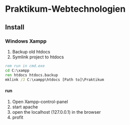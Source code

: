 # Praktikum-Webtechnologien
## Install

### Windows Xampp

1) Backup old htdocs
1) Symlink project to htdocs

```cmd
rem run in cmd.exe
cd C:\xampp
ren htdocs htdocs.backup
mklink /J C:\xampp\htdocs [Path to]\Praktikum
```

#### run

1) Open Xampp-control-panel
1) start apache
1) open the localhost (127.0.0.1) in the browser
1) profit
